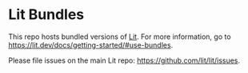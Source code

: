 # Lit Bundles

This repo hosts bundled versions of [Lit](https://lit.dev). For more
information, go to <https://lit.dev/docs/getting-started/#use-bundles>.

Please file issues on the main Lit repo: <https://github.com/lit/lit/issues>.
